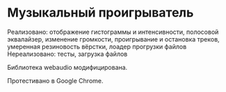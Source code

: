 Музыкальный проигрыватель
=======

Реализовано: отображение гистограммы и интенсивности, полосовой эквалайзер, изменение громкости, проигрывание и остановка треков, умеренная резиновость вёрстки, лоадер прогрузки файлов
Нереализовано: тесты, загрузка файлов

Библиотека webaudio модифицирована.

Протестивано в Google Chrome.